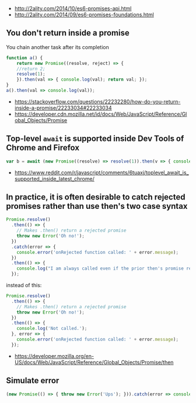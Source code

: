- http://2ality.com/2014/10/es6-promises-api.html
- http://2ality.com/2014/09/es6-promises-foundations.html

## You don't return inside a promise

You chain another task after its completion

```javascript
function a() {
    return new Promise((resolve, reject) => {
    //return 2;
    resolve(1);
    }).then(val => { console.log(val); return val; });
}
a().then(val => console.log(val));
```

- https://stackoverflow.com/questions/22232280/how-do-you-return-inside-a-promise/22233034#22233034
- https://developer.cdn.mozilla.net/id/docs/Web/JavaScript/Reference/Global_Objects/Promise

## Top-level `await` is supported inside Dev Tools of Chrome and Firefox

```javascript
var b = await (new Promise((resolve) => resolve(1)).then(v => { console.log(v); return v; }))
```

- https://www.reddit.com/r/javascript/comments/6tuaxj/toplevel_await_is_supported_inside_latest_chrome/

## In practice, it is often desirable to catch rejected promises rather than use then's two case syntax

```javascript
Promise.resolve()
  .then(() => {
    // Makes .then() return a rejected promise
    throw new Error('Oh no!');
  })
  .catch(error => {
    console.error('onRejected function called: ' + error.message);
  })
  .then(() => {
    console.log("I am always called even if the prior then's promise rejects");
  });
```

instead of this:

```javascript
Promise.resolve()
  .then(() => {
    // Makes .then() return a rejected promise
    throw new Error('Oh no!');
  })
  .then(() => {
    console.log('Not called.');
  }, error => {
    console.error('onRejected function called: ' + error.message);
  });
```

- https://developer.mozilla.org/en-US/docs/Web/JavaScript/Reference/Global_Objects/Promise/then

## Simulate error

```javascript
(new Promise(() => { throw new Error('Ups'); })).catch(error => console.error(error));
```
